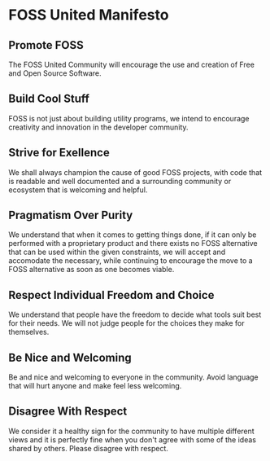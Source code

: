 # FOSS United Manifesto

## Promote FOSS

The FOSS United Community will encourage the use and creation of Free
and Open Source Software.

## Build Cool Stuff

FOSS is not just about building utility programs, we intend to encourage
creativity and innovation in the developer community.

## Strive for Exellence

We shall always champion the cause of good FOSS projects, with code that
is readable and well documented and a surrounding community or ecosystem
that is welcoming and helpful.

## Pragmatism Over Purity

We understand that when it comes to getting things done, if it can only
be performed with a proprietary product and there exists no FOSS
alternative that can be used within the given constraints, we will
accept and accomodate the necessary, while continuing to encourage the
move to a FOSS alternative as soon as one becomes viable.

## Respect Individual Freedom and Choice

We understand that people have the freedom to decide what tools suit
best for their needs. We will not judge people for the choices they make
for themselves.

## Be Nice and Welcoming

Be and nice and welcoming to everyone in the community. Avoid language
that will hurt anyone and make feel less welcoming.

## Disagree With Respect

We consider it a healthy sign for the community to have multiple
different views and it is perfectly fine when you don't agree with some
of the ideas shared by others. Please disagree with respect.

